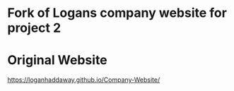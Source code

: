 # Fork of Logans company website for project 2

# Original Website
https://loganhaddaway.github.io/Company-Website/
